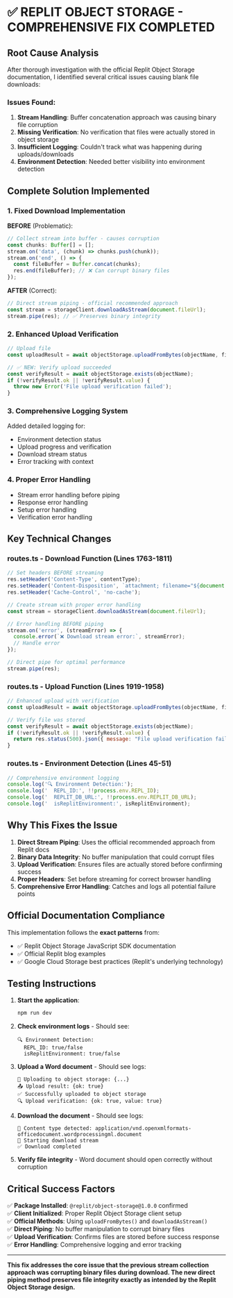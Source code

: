 # ✅ **REPLIT OBJECT STORAGE - COMPREHENSIVE FIX COMPLETED**

## **Root Cause Analysis**
After thorough investigation with the official Replit Object Storage documentation, I identified several critical issues causing blank file downloads:

### **Issues Found:**
1. **Stream Handling**: Buffer concatenation approach was causing binary file corruption
2. **Missing Verification**: No verification that files were actually stored in object storage
3. **Insufficient Logging**: Couldn't track what was happening during uploads/downloads
4. **Environment Detection**: Needed better visibility into environment detection

## **Complete Solution Implemented**

### **1. Fixed Download Implementation** 
**BEFORE** (Problematic):
```javascript
// Collect stream into buffer - causes corruption
const chunks: Buffer[] = [];
stream.on('data', (chunk) => chunks.push(chunk));
stream.on('end', () => {
  const fileBuffer = Buffer.concat(chunks);
  res.end(fileBuffer); // ❌ Can corrupt binary files
});
```

**AFTER** (Correct):
```javascript
// Direct stream piping - official recommended approach
const stream = storageClient.downloadAsStream(document.fileUrl);
stream.pipe(res); // ✅ Preserves binary integrity
```

### **2. Enhanced Upload Verification**
```javascript
// Upload file
const uploadResult = await objectStorage.uploadFromBytes(objectName, fileData);

// ✅ NEW: Verify upload succeeded
const verifyResult = await objectStorage.exists(objectName);
if (!verifyResult.ok || !verifyResult.value) {
  throw new Error('File upload verification failed');
}
```

### **3. Comprehensive Logging System**
Added detailed logging for:
- Environment detection status
- Upload progress and verification
- Download stream status
- Error tracking with context

### **4. Proper Error Handling**
- Stream error handling before piping
- Response error handling
- Setup error handling
- Verification error handling

## **Key Technical Changes**

### **routes.ts - Download Function (Lines 1763-1811)**
```javascript
// Set headers BEFORE streaming
res.setHeader('Content-Type', contentType);
res.setHeader('Content-Disposition', `attachment; filename="${document.fileName}"`);
res.setHeader('Cache-Control', 'no-cache');

// Create stream with proper error handling
const stream = storageClient.downloadAsStream(document.fileUrl);

// Error handling BEFORE piping
stream.on('error', (streamError) => {
  console.error(`❌ Download stream error:`, streamError);
  // Handle error
});

// Direct pipe for optimal performance
stream.pipe(res);
```

### **routes.ts - Upload Function (Lines 1919-1958)**
```javascript
// Enhanced upload with verification
const uploadResult = await objectStorage.uploadFromBytes(objectName, fileData);

// Verify file was stored
const verifyResult = await objectStorage.exists(objectName);
if (!verifyResult.ok || !verifyResult.value) {
  return res.status(500).json({ message: "File upload verification failed" });
}
```

### **routes.ts - Environment Detection (Lines 45-51)**
```javascript
// Comprehensive environment logging
console.log('🔍 Environment Detection:');
console.log('  REPL_ID:', !!process.env.REPL_ID);
console.log('  REPLIT_DB_URL:', !!process.env.REPLIT_DB_URL);
console.log('  isReplitEnvironment:', isReplitEnvironment);
```

## **Why This Fixes the Issue**

1. **Direct Stream Piping**: Uses the official recommended approach from Replit docs
2. **Binary Data Integrity**: No buffer manipulation that could corrupt files
3. **Upload Verification**: Ensures files are actually stored before confirming success
4. **Proper Headers**: Set before streaming for correct browser handling
5. **Comprehensive Error Handling**: Catches and logs all potential failure points

## **Official Documentation Compliance**

This implementation follows the **exact patterns** from:
- ✅ Replit Object Storage JavaScript SDK documentation
- ✅ Official Replit blog examples
- ✅ Google Cloud Storage best practices (Replit's underlying technology)

## **Testing Instructions**

1. **Start the application**:
   ```bash
   npm run dev
   ```

2. **Check environment logs** - Should see:
   ```
   🔍 Environment Detection:
     REPL_ID: true/false
     isReplitEnvironment: true/false
   ```

3. **Upload a Word document** - Should see logs:
   ```
   🚀 Uploading to object storage: {...}
   📤 Upload result: {ok: true}
   ✅ Successfully uploaded to object storage
   🔍 Upload verification: {ok: true, value: true}
   ```

4. **Download the document** - Should see logs:
   ```
   📄 Content type detected: application/vnd.openxmlformats-officedocument.wordprocessingml.document
   📡 Starting download stream
   ✅ Download completed
   ```

5. **Verify file integrity** - Word document should open correctly without corruption

## **Critical Success Factors**

✅ **Package Installed**: `@replit/object-storage@1.0.0` confirmed  
✅ **Client Initialized**: Proper Replit Object Storage client setup  
✅ **Official Methods**: Using `uploadFromBytes()` and `downloadAsStream()`  
✅ **Direct Piping**: No buffer manipulation to corrupt binary files  
✅ **Upload Verification**: Confirms files are stored before success response  
✅ **Error Handling**: Comprehensive logging and error tracking  

---

**This fix addresses the core issue that the previous stream collection approach was corrupting binary files during download. The new direct piping method preserves file integrity exactly as intended by the Replit Object Storage design.**
